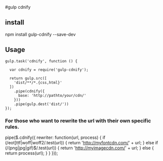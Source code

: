 #gulp cdnify

## install
npm install gulp-cdnify --save-dev

## Usage

    gulp.task('cdnify', function () {
    
      var cdnify = require('gulp-cdnify');
    
      return gulp.src([
        'dist/**/*.{css,html}'
      ])
        .pipe(cdnify({
          base: 'http://pathto/your/cdn/'
        }))
        .pipe(gulp.dest('dist/'))
    });

### For those who want to rewrite the url with their own specific rules.
pipe($.cdnify({
  rewriter: function(url, process) {
    if (/eot]ttf|woff|woff2/.test(url)) {
      return 'http://myfontcdn.com/' + url;
    } else if (/(png|jpg|gif)$/.test(url)) {
      return 'http://myimagecdn.com/' + url;
    } else {
      return process(url);
    }
  }
}));
